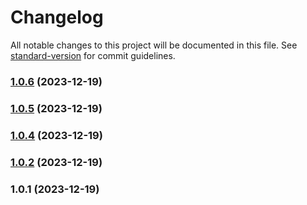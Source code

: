 # Changelog

All notable changes to this project will be documented in this file. See [standard-version](https://github.com/conventional-changelog/standard-version) for commit guidelines.

### [1.0.6](https://github.com/runetid/js-sdk/compare/v1.0.5...v1.0.6) (2023-12-19)

### [1.0.5](https://github.com/runetid/js-sdk/compare/v1.0.4...v1.0.5) (2023-12-19)

### [1.0.4](https://github.com/runetid/js-sdk/compare/v1.0.2...v1.0.4) (2023-12-19)

### [1.0.2](https://github.com/runetid/js-sdk/compare/v1.0.1...v1.0.2) (2023-12-19)

### 1.0.1 (2023-12-19)

